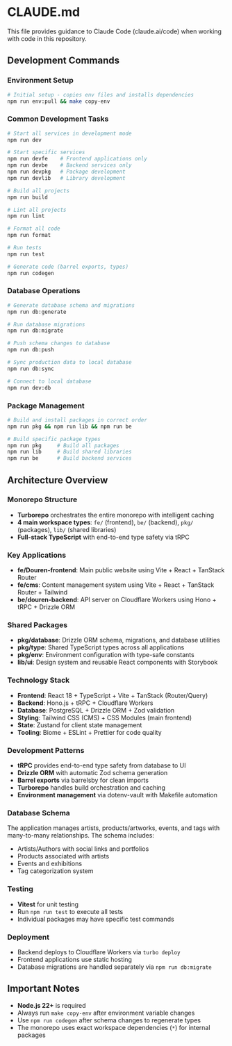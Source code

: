 # CLAUDE.md

This file provides guidance to Claude Code (claude.ai/code) when working with code in this repository.

## Development Commands

### Environment Setup
```bash
# Initial setup - copies env files and installs dependencies
npm run env:pull && make copy-env
```

### Common Development Tasks
```bash
# Start all services in development mode
npm run dev

# Start specific services
npm run devfe    # Frontend applications only
npm run devbe    # Backend services only
npm run devpkg   # Package development
npm run devlib   # Library development

# Build all projects
npm run build

# Lint all projects
npm run lint

# Format all code
npm run format

# Run tests
npm run test

# Generate code (barrel exports, types)
npm run codegen
```

### Database Operations
```bash
# Generate database schema and migrations
npm run db:generate

# Run database migrations
npm run db:migrate

# Push schema changes to database
npm run db:push

# Sync production data to local database
npm run db:sync

# Connect to local database
npm run dev:db
```

### Package Management
```bash
# Build and install packages in correct order
npm run pkg && npm run lib && npm run be

# Build specific package types
npm run pkg     # Build all packages
npm run lib     # Build shared libraries
npm run be      # Build backend services
```

## Architecture Overview

### Monorepo Structure
- **Turborepo** orchestrates the entire monorepo with intelligent caching
- **4 main workspace types**: `fe/` (frontend), `be/` (backend), `pkg/` (packages), `lib/` (shared libraries)
- **Full-stack TypeScript** with end-to-end type safety via tRPC

### Key Applications
- **fe/Douren-frontend**: Main public website using Vite + React + TanStack Router
- **fe/cms**: Content management system using Vite + React + TanStack Router + Tailwind
- **be/douren-backend**: API server on Cloudflare Workers using Hono + tRPC + Drizzle ORM

### Shared Packages
- **pkg/database**: Drizzle ORM schema, migrations, and database utilities
- **pkg/type**: Shared TypeScript types across all applications
- **pkg/env**: Environment configuration with type-safe constants
- **lib/ui**: Design system and reusable React components with Storybook

### Technology Stack
- **Frontend**: React 18 + TypeScript + Vite + TanStack (Router/Query)
- **Backend**: Hono.js + tRPC + Cloudflare Workers
- **Database**: PostgreSQL + Drizzle ORM + Zod validation
- **Styling**: Tailwind CSS (CMS) + CSS Modules (main frontend)
- **State**: Zustand for client state management
- **Tooling**: Biome + ESLint + Prettier for code quality

### Development Patterns
- **tRPC** provides end-to-end type safety from database to UI
- **Drizzle ORM** with automatic Zod schema generation
- **Barrel exports** via barrelsby for clean imports
- **Turborepo** handles build orchestration and caching
- **Environment management** via dotenv-vault with Makefile automation

### Database Schema
The application manages artists, products/artworks, events, and tags with many-to-many relationships. The schema includes:
- Artists/Authors with social links and portfolios
- Products associated with artists
- Events and exhibitions
- Tag categorization system

### Testing
- **Vitest** for unit testing
- Run `npm run test` to execute all tests
- Individual packages may have specific test commands

### Deployment
- Backend deploys to Cloudflare Workers via `turbo deploy`
- Frontend applications use static hosting
- Database migrations are handled separately via `npm run db:migrate`

## Important Notes
- **Node.js 22+** is required
- Always run `make copy-env` after environment variable changes
- Use `npm run codegen` after schema changes to regenerate types
- The monorepo uses exact workspace dependencies (`*`) for internal packages